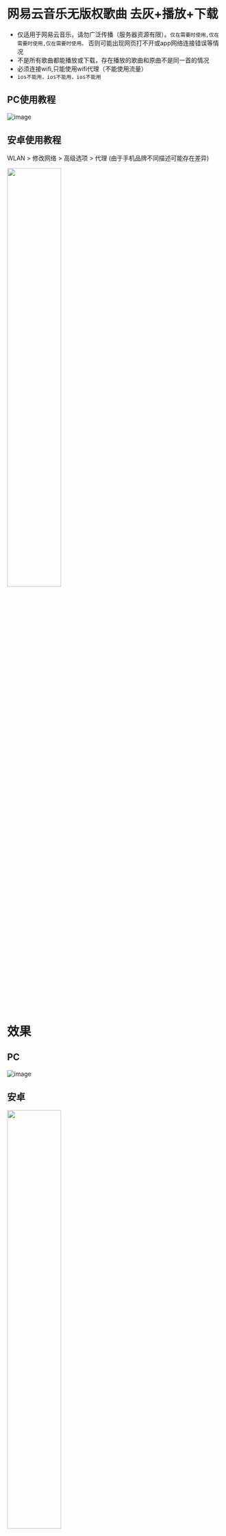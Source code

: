 # 网易云音乐无版权歌曲 去灰+播放+下载
 * 仅适用于网易云音乐，请勿广泛传播（服务器资源有限）。`仅在需要时使用,仅在需要时使用,仅在需要时使用。` 否则可能出现网页打不开或app网络连接错误等情况
 * 不是所有歌曲都能播放或下载，存在播放的歌曲和原曲不是同一首的情况
 * 必须连接wifi,只能使用wifi代理（不能使用流量）
 * `ios不能用，ios不能用，ios不能用`

## PC使用教程

![image](http://47.102.84.37:6081/api/public/dl/z3hGWwj6/pc-config.jpg)


## 安卓使用教程
WLAN > 修改网络 > 高级选项 > 代理  (由于手机品牌不同描述可能存在差异)

<img src="http://47.102.84.37:6081/api/public/dl/b_2QjS_R/ad.jpg" width="50%"></img>

# 效果
## PC
![image](http://47.102.84.37:6081/api/public/dl/CKXIFOJK/pc-preview.jpg)

## 安卓
<img src="http://47.102.84.37:6081/api/public/dl/RRzqMIqk/ad-preview.jpg" width="50%"></img>
